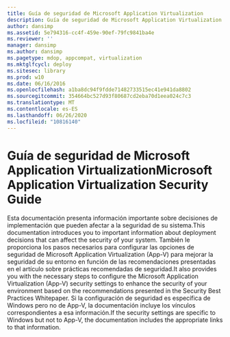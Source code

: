 ```yaml
---
title: Guía de seguridad de Microsoft Application Virtualization
description: Guía de seguridad de Microsoft Application Virtualization
author: dansimp
ms.assetid: 5e794316-cc4f-459e-90ef-79fc9841ba4e
ms.reviewer: ''
manager: dansimp
ms.author: dansimp
ms.pagetype: mdop, appcompat, virtualization
ms.mktglfcycl: deploy
ms.sitesec: library
ms.prod: w10
ms.date: 06/16/2016
ms.openlocfilehash: a1ba8dc94f9fdde71482733515ec41e941da8802
ms.sourcegitcommit: 354664bc527d93f80687cd2eba70d1eea024c7c3
ms.translationtype: MT
ms.contentlocale: es-ES
ms.lasthandoff: 06/26/2020
ms.locfileid: "10816140"
---
```

# <span data-ttu-id="c2468-103">Guía de seguridad de Microsoft Application Virtualization</span><span class="sxs-lookup"><span data-stu-id="c2468-103">Microsoft Application Virtualization Security Guide</span></span>


<span data-ttu-id="c2468-104">Esta documentación presenta información importante sobre decisiones de implementación que pueden afectar a la seguridad de su sistema.</span><span class="sxs-lookup"><span data-stu-id="c2468-104">This documentation introduces you to important information about deployment decisions that can affect the security of your system.</span></span> <span data-ttu-id="c2468-105">También le proporciona los pasos necesarios para configurar las opciones de seguridad de Microsoft Application Virtualization (App-V) para mejorar la seguridad de su entorno en función de las recomendaciones presentadas en el artículo sobre prácticas recomendadas de seguridad.</span><span class="sxs-lookup"><span data-stu-id="c2468-105">It also provides you with the necessary steps to configure the Microsoft Application Virtualization (App-V) security settings to enhance the security of your environment based on the recommendations presented in the Security Best Practices Whitepaper.</span></span> <span data-ttu-id="c2468-106">Si la configuración de seguridad es específica de Windows pero no de App-V, la documentación incluye los vínculos correspondientes a esa información.</span><span class="sxs-lookup"><span data-stu-id="c2468-106">If the security settings are specific to Windows but not to App-V, the documentation includes the appropriate links to that information.</span></span>

 

 





